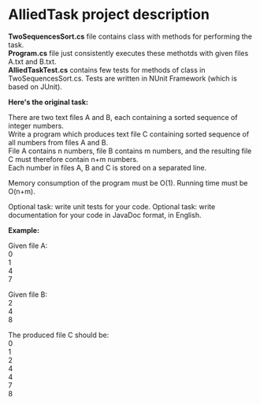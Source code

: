 # AlliedTask project description

**TwoSequencesSort.cs** file contains class with methods for performing the task.  
**Program.cs** file just consistently executes these methotds with given files A.txt and B.txt.  
**AlliedTaskTest.cs** contains few tests for methods of class in TwoSequencesSort.cs. Tests are written in NUnit Framework (which is based on JUnit).

**Here's the original task:**

There are two text files A and B, each containing a sorted sequence of integer numbers.  
Write a program which produces text file C containing sorted sequence of all numbers from files A and B.  
File A contains n numbers, file B contains m numbers, and the resulting file C must therefore contain n+m numbers.  
Each number in files A, B and C is stored on a separated line.

Memory consumption of the program must be O(1). Running time must be O(n+m).

Optional task: write unit tests for your code.
Optional task: write documentation for your code in JavaDoc format, in English.

**Example:**

Given file A:  
0  
1  
4  
7

Given file B:  
2  
4  
8

The produced file C should be:  
0  
1  
2  
4  
4  
7  
8
